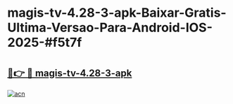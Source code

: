 # magis-tv-4.28-3-apk-Baixar-Gratis-Ultima-Versao-Para-Android-IOS-2025-#f5t7f

# <h2><a href="https://ainizakaria.my?title=magis-tv-4.28-3-apk&ref=25M">🔗👉 🔴 magis-tv-4.28-3-apk</a></h2>

[![acn](https://github.com/user-attachments/assets/0f9c940e-d8b0-45ae-aac7-cd30a18b3e1c)](https://ainizakaria.my?title=magis-tv-4.28-3-apk&ref=25M)

